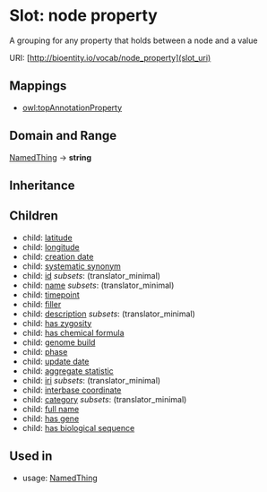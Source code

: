 # Slot: node property


A grouping for any property that holds between a node and a value

URI: [http://bioentity.io/vocab/node_property](slot_uri)
## Mappings

 * [owl:topAnnotationProperty](http://purl.obolibrary.org/obo/owl_topAnnotationProperty)
## Domain and Range

[NamedThing](NamedThing.md) -> **string**
## Inheritance

## Children

 *  child: [latitude](latitude.md)
 *  child: [longitude](longitude.md)
 *  child: [creation date](creation_date.md)
 *  child: [systematic synonym](systematic_synonym.md)
 *  child: [id](id.md) *subsets*: (translator_minimal)
 *  child: [name](name.md) *subsets*: (translator_minimal)
 *  child: [timepoint](timepoint.md)
 *  child: [filler](filler.md)
 *  child: [description](description.md) *subsets*: (translator_minimal)
 *  child: [has zygosity](has_zygosity.md)
 *  child: [has chemical formula](has_chemical_formula.md)
 *  child: [genome build](genome_build.md)
 *  child: [phase](phase.md)
 *  child: [update date](update_date.md)
 *  child: [aggregate statistic](aggregate_statistic.md)
 *  child: [iri](iri.md) *subsets*: (translator_minimal)
 *  child: [interbase coordinate](interbase_coordinate.md)
 *  child: [category](category.md) *subsets*: (translator_minimal)
 *  child: [full name](full_name.md)
 *  child: [has gene](has_gene.md)
 *  child: [has biological sequence](has_biological_sequence.md)
## Used in

 *  usage: [NamedThing](NamedThing.md)

